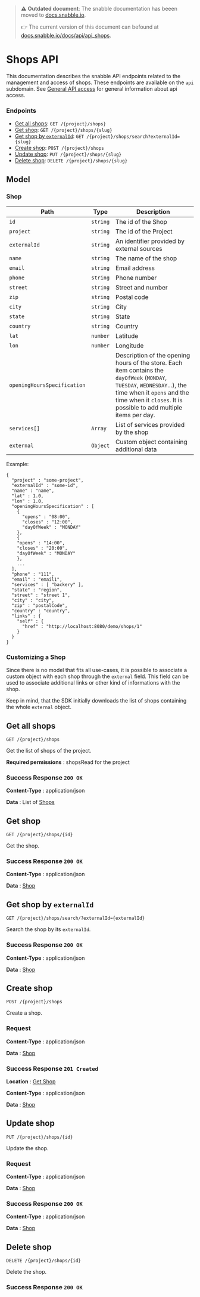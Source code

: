 > :warning: **Outdated document**: The snabble documentation has beeen moved to [docs.snabble.io](https://docs.snabble.io).
>
> :point_right: The current version of this document can befound at [docs.snabble.io/docs/api/api_shops](https://docs.snabble.io/docs/api/api_shops).


# Shops API

This documentation describes the snabble API endpoints related to the
management and access of shops. These endpoints are available on the
`api` subdomain. See [General API access](api_general.md) for general
information about api access.

### Endpoints

* [Get all shops](#get-all-shops): `GET /{project}/shops}`
* [Get shop](#get-shop): `GET /{project}/shops/{slug}`
* [Get shop by `externalId`](#get-shop-by-externalid): `GET /{project}/shops/search?externalId={slug}`
* [Create shop](#create-shop): `POST /{project}/shops`
* [Update shop](#update-shop): `PUT /{project}/shops/{slug}`
* [Delete shop](#delete-shop): `DELETE /{project}/shops/{slug}`

## Model

### Shop

| Path                        | Type     | Description                                                        |
|-----------------------------|----------|--------------------------------------------------------------------|
| `id`                        | `string` | The id of the Shop                                                 |
| `project`                   | `string` | The id of the Project                                              |
| `externalId`                | `string` | An identifier provided by external sources                         |
| `name`                      | `string` | The name of the shop                                               |
| `email`                     | `string` | Email address                                                      |
| `phone`                     | `string` | Phone number                                                       |
| `street`                    | `string` | Street and number                                                  |
| `zip`                       | `string` | Postal code                                                        |
| `city`                      | `string` | City                                                               |
| `state`                     | `string` | State                                                              |
| `country`                   | `string` | Country                                                            |
| `lat`                       | `number` | Latitude                                                           |
| `lon`                       | `number` | Longitude                                                          |
| `openingHoursSpecification` |          | Description of the opening hours of the store. Each item contains the `dayOfWeek` (`MONDAY`, `TUESDAY`, `WEDNESDAY`...), the time when it `opens` and the time when it `closes`. It is possible to add multiple items per day. |
| `services[]`                | `Array`  | List of services provided by the shop                              |
| `external`                  | `Object` | Custom object containing additional data                           |

Example:

```
{
  "project" : "some-project",
  "externalId" : "some-id",
  "name" : "name",
  "lat" : 1.0,
  "lon" : 1.0,
  "openingHoursSpecification" : [
    {
      "opens" : "08:00",
      "closes" : "12:00",
      "dayOfWeek" : "MONDAY"
    },
    {
    "opens" : "14:00",
    "closes" : "20:00",
    "dayOfWeek" : "MONDAY"
    },
    ...
  ],
  "phone" : "111",
  "email" : "email1",
  "services" : [ "backery" ],
  "state" : "region",
  "street" : "street 1",
  "city" : "city",
  "zip" : "postalCode",
  "country" : "country",
  "links" : {
    "self" : {
      "href" : "http://localhost:8080/demo/shops/1"
    }
  }
}
```

### Customizing a Shop

Since there is no model that fits all use-cases, it is possible to
associate a custom object with each shop through the `external`
field. This field can be used to associate additional links or other
kind of informations with the shop.

Keep in mind, that the SDK initially downloads the list of shops
containing the whole `external` object.

## Get all shops
`GET /{project}/shops`

Get the list of shops of the project.

**Required permissions** : shopsRead for the project

### Success Response `200 OK`

**Content-Type** : application/json

**Data** : List of [Shops](#shop)

## Get shop
`GET /{project}/shops/{id}`

Get the shop.

### Success Response `200 OK`

**Content-Type** : application/json

**Data** : [Shop](#shop)

## Get shop by `externalId`
`GET /{project}/shops/search/?externalId={externalId}`

Search the shop by its `externalId`.

### Success Response `200 OK`

**Content-Type** : application/json

**Data** : [Shop](#shop)

## Create shop
`POST /{project}/shops`

Create a shop.

### Request

**Content-Type** : application/json

**Data** : [Shop](#shop)

### Success Response `201 Created`

**Location** : [Get Shop](#get-shop)

**Content-Type** : application/json

**Data** : [Shop](#shop)


## Update shop
`PUT /{project}/shops/{id}`

Update the shop.

### Request

**Content-Type** : application/json

**Data** : [Shop](#shop)

### Success Response `200 OK`

**Content-Type** : application/json

**Data** : [Shop](#shop)


## Delete shop
`DELETE /{project}/shops/{id}`

Delete the shop.

### Success Response `200 OK`
